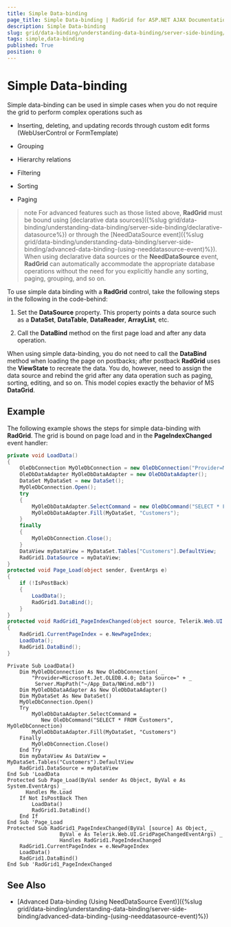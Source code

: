 ```yaml
---
title: Simple Data-binding
page_title: Simple Data-binding | RadGrid for ASP.NET AJAX Documentation
description: Simple Data-binding
slug: grid/data-binding/understanding-data-binding/server-side-binding/simple-data-binding
tags: simple,data-binding
published: True
position: 0
---
```


# Simple Data-binding



Simple data-binding can be used in simple cases when you do not require the grid to perform complex operations such as

* Inserting, deleting, and updating records through custom edit forms (WebUserControl or FormTemplate)

* Grouping

* Hierarchy relations

* Filtering

* Sorting

* Paging

>note For advanced features such as those listed above, **RadGrid** must be bound using [declarative data sources]({%slug grid/data-binding/understanding-data-binding/server-side-binding/declarative-datasource%}) or through the [NeedDataSource event]({%slug grid/data-binding/understanding-data-binding/server-side-binding/advanced-data-binding-(using-needdatasource-event)%}). When using declarative data sources or the **NeedDataSource** event, **RadGrid** can automatically accommodate the appropriate database operations without the need for you explicitly handle any sorting, paging, grouping, and so on.
>


To use simple data binding with a **RadGrid** control, take the following steps in the following in the code-behind:

1. Set the **DataSource** property. This property points a data source such as a **DataSet**, **DataTable**, **DataReader**, **ArrayList**, etc.

1. Call the **DataBind** method on the first page load and after any data operation.

When using simple data-binding, you do not need to call the **DataBind** method when loading the page on postbacks; after postback **RadGrid** uses the **ViewState** to recreate the data. You do, however, need to assign the data source and rebind the grid after any data operation such as paging, sorting, editing, and so on. This model copies exactly the behavior of MS **DataGrid**.

## Example

The following example shows the steps for simple data-binding with **RadGrid**. The grid is bound on page load and in the **PageIndexChanged** event handler:



````C#
private void LoadData()
{
    OleDbConnection MyOleDbConnection = new OleDbConnection("Provider=Microsoft.Jet.OLEDB.4.0; Data Source=" + Server.MapPath("~/App_Data/NWind.mdb"));
    OleDbDataAdapter MyOleDbDataAdapter = new OleDbDataAdapter();
    DataSet MyDataSet = new DataSet();
    MyOleDbConnection.Open();
    try
    {
        MyOleDbDataAdapter.SelectCommand = new OleDbCommand("SELECT * FROM Customers", MyOleDbConnection);
        MyOleDbDataAdapter.Fill(MyDataSet, "Customers");
    }
    finally
    {
        MyOleDbConnection.Close();
    }
    DataView myDataView = MyDataSet.Tables["Customers"].DefaultView;
    RadGrid1.DataSource = myDataView;
}
protected void Page_Load(object sender, EventArgs e)
{
    if (!IsPostBack)
    {
        LoadData();
        RadGrid1.DataBind();
    }
}
protected void RadGrid1_PageIndexChanged(object source, Telerik.Web.UI.GridPageChangedEventArgs e)
{
    RadGrid1.CurrentPageIndex = e.NewPageIndex;
    LoadData();
    RadGrid1.DataBind();
}
````
````VB
Private Sub LoadData()
    Dim MyOleDbConnection As New OleDbConnection( _
        "Provider=Microsoft.Jet.OLEDB.4.0; Data Source=" + _
         Server.MapPath("~/App_Data/NWind.mdb"))
    Dim MyOleDbDataAdapter As New OleDbDataAdapter()
    Dim MyDataSet As New DataSet()
    MyOleDbConnection.Open()
    Try
        MyOleDbDataAdapter.SelectCommand = _
           New OleDbCommand("SELECT * FROM Customers", MyOleDbConnection)
        MyOleDbDataAdapter.Fill(MyDataSet, "Customers")
    Finally
        MyOleDbConnection.Close()
    End Try
    Dim myDataView As DataView = MyDataSet.Tables("Customers").DefaultView
    RadGrid1.DataSource = myDataView
End Sub 'LoadData
Protected Sub Page_Load(ByVal sender As Object, ByVal e As System.EventArgs) _
      Handles Me.Load
    If Not IsPostBack Then
        LoadData()
        RadGrid1.DataBind()
    End If
End Sub 'Page_Load
Protected Sub RadGrid1_PageIndexChanged(ByVal [source] As Object, _
                 ByVal e As Telerik.Web.UI.GridPageChangedEventArgs) _
                 Handles RadGrid1.PageIndexChanged
    RadGrid1.CurrentPageIndex = e.NewPageIndex
    LoadData()
    RadGrid1.DataBind()
End Sub 'RadGrid1_PageIndexChanged 
````


## See Also

 * [Advanced Data-binding (Using NeedDataSource Event)]({%slug grid/data-binding/understanding-data-binding/server-side-binding/advanced-data-binding-(using-needdatasource-event)%})
